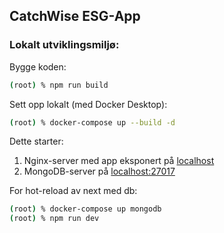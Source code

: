 ## CatchWise ESG-App

### Lokalt utviklingsmiljø:

Bygge koden: 
```bash
(root) % npm run build
```

Sett opp lokalt (med Docker Desktop):

```bash
(root) % docker-compose up --build -d
```

Dette starter:
1. Nginx-server med app eksponert på [localhost](http://localhost)
2. MongoDB-server på [localhost:27017](http://localhost:27017)


For hot-reload av next med db:

```bash
(root) % docker-compose up mongodb
(root) % npm run dev
```